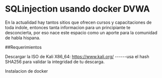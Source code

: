 # SQLinjection usando docker DVWA

En la actualidad hay tantos sitios que ofrecen cursos y capacitaciones de toda indole, entonces tanta informacion para un principiante te desconcierta, por eso nace este espacio como un aporte para la comunidad de habla hispana.

##Requerimientos

Descargar la ISO de Kali X86_64: https://www.kali.org/ ------usa el hash SHA256 para validar la integridad de tu descarga.



Instalacion de docker


